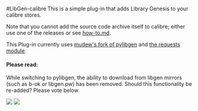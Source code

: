 #LibGen-calibre
This is a simple plug-in that adds Library Genesis to your calibre stores.

Note that you cannot add the source code archive itself to calibre; either use one of the releases or see [how-to.md](https://github.com/MCOfficer/LibGen-calibre/blob/master/how-to.md).

This Plug-in currently uses [mudew's fork of pylibgen](https://github.com/mudew/pylibgen) and [the requests module](https://github.com/requests/requests).

#### Please read:
While switching to pylibgen, the ability to download from libgen mirrors (such as b-ok or libgen.pw) has been removed.
Should this functionality be re-added? Please vote below.

[![](https://api.gh-polls.com/poll/01C4E0C1VJQ62EH1WYJDSCFTPM/Yes)](https://api.gh-polls.com/poll/01C4E0C1VJQ62EH1WYJDSCFTPM/Yes/vote)
[![](https://api.gh-polls.com/poll/01C4E0C1VJQ62EH1WYJDSCFTPM/No)](https://api.gh-polls.com/poll/01C4E0C1VJQ62EH1WYJDSCFTPM/No/vote)


